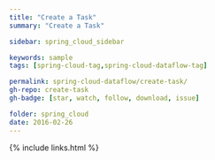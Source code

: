 ```yaml
---
title: "Create a Task"
summary: "Create a Task"

sidebar: spring_cloud_sidebar

keywords: sample
tags: [spring-cloud-tag,spring-cloud-dataflow-tag]

permalink: spring-cloud-dataflow/create-task/
gh-repo: create-task
gh-badge: [star, watch, follow, download, issue]

folder: spring_cloud
date: 2016-02-26
---
```


{% include links.html %}
